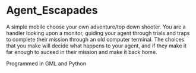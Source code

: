 # Agent_Escapades
A simple mobile choose your own adventure/top down shooter.
You are a handler looking upon a monitor, guiding your agent through trials and traps to complete their mission through an old computer terminal.
The choices that you make will decide what happens to your agent, and if they make it far enough to suceed in their mission and make it back home.

Programmed in GML and Python
